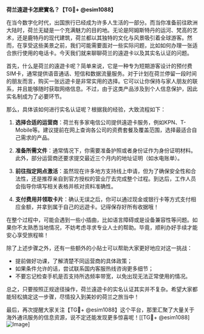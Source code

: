 **荷兰遠遊卡怎麽實名？【TG💪+ @esim1088】**

在当今数字化时代，出国旅行已经成为许多人生活的一部分。而当你准备前往欧洲大陆时，荷兰无疑是一个充满魅力的目的地。无论是阿姆斯特丹的运河、梵高的艺术，还是鹿特丹的现代建筑，荷兰都以其独特的文化与风景吸引着全球游客。然而，在享受这些美景之前，我们可能需要面对一些实际问题，比如如何办理一张适合旅行使用的电话卡。今天我们就来聊聊荷兰的遠遊卡以及其实名认证的问题。

首先，什么是荷兰的遠遊卡呢？简单来说，它是一种专为短期游客设计的预付费SIM卡，通常提供语音通话、短信和数据流量服务。对于计划在荷兰停留一段时间的朋友而言，购买一张远遊卡是非常实用的选择。它可以让你保持与家人朋友的联系，并且能够随时获取网络信息。不过，由于这类产品涉及到个人信息保护，因此实名制成为了必要环节。

那么，具体该如何进行实名认证呢？根据我的经验，大致流程如下：

1. **选择合适的运营商**：荷兰有多家电信公司提供遠遊卡服务，例如KPN、T-Mobile等。建议提前在网上查询各公司的资费套餐及覆盖范围，选择最适合自己需求的产品。
   
2. **准备所需文件**：通常情况下，你需要准备护照或者身份证作为身份证明材料。此外，部分运营商还要求提交最近三个月内的地址证明（如水电账单）。

3. **前往指定网点激活**：虽然现在许多地方支持线上申请，但为了确保安全性和合法性，还是推荐亲自到官方授权的营业厅去完成整个过程。到达后，工作人员会指导你填写相关表格并核对资料准确性。

4. **支付费用并领取卡片**：确认无误之后，你可以通过现金或银行卡等方式支付相应金额，并拿到属于自己的远遊卡。记得保存好所有收据哦！

在整个过程中，可能会遇到一些小插曲，比如语言障碍或是设备兼容性等问题。如果你不太熟悉当地情况，不妨考虑寻求专业人士的帮助。毕竟，顺利办好手续才能安心享受旅程嘛！

除了上述步骤之外，还有一些额外的小贴士可以帮助大家更好地应对这一挑战：

- 提前做好功课，了解清楚不同运营商的具体政策；
- 如果条件允许的话，尝试联系国内客服热线咨询更多细节；
- 不要忘记检查手机是否支持所选频率带宽，以免出现无法正常使用的情况。

总之，只要按照正规途径操作，荷兰遠遊卡的实名认证其实并不复杂。希望大家都能轻松搞定这一步骤，尽情投入到美妙的荷兰之旅当中！

最后，再次提醒大家关注【TG💪+ @esim1088】这个平台，那里汇聚了大量关于海外通讯服务的信息资源，说不定还能发现更多惊喜呢！[[TG💪+ @esim1088] ![Image](https://i.postimg.cc/4NQfJmqS/Snipaste-2025-05-13-00-14-12.png)]